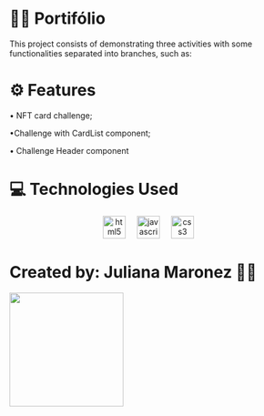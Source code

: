 <h1 aling="center">👩‍💻 Portifólio</h1>
<p>This project consists of demonstrating three activities with some functionalities separated into branches, such as:</p>

<h1 aling="center">⚙ Features</h1>
<p>• NFT card challenge;</p>
<p>•Challenge with CardList component;</p>
<p>• Challenge Header component</p>

<h1 aling="center">💻 Technologies Used</h1>
<div align="center">
  <img src="https://cdn.simpleicons.org/html5/E34F26" height="40" alt="html5 logo"  />
  <img width="12" />
  <img src="https://cdn.jsdelivr.net/gh/devicons/devicon/icons/javascript/javascript-original.svg" height="40" alt="javascript logo"  />
  <img width="12" />
  <img src="https://cdn.simpleicons.org/css3/1572B6" height="40" alt="css3 logo"  />
  <img width="12" />
</div>

<h1 aling="center">Created by: Juliana Maronez 🐱‍💻</h1>
<img align="left" height="200" src="https://github.com/user-attachments/assets/6472adf8-7c99-469a-843c-3003ede42b5c"/>




